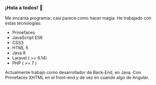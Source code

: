 ### ¡Hola a todos! 👋
Me encanta programar, casi parece como hacer magia.
He trabajado con estas tecnologías:
- Primefaces
- JavaScript ES6
- CSS3
- HTML 5
- Java 8
- Laravel ( >= 6.14)
- PHP ( >= 7 )

Actualmente trabajo como desarrollador de Back-End, en Java. Con Primefaces XHTML en el front-end y de vez en cuando algo de Angular.

<!--
**JuanRobles2164/JuanRobles2164** is a ✨ _special_ ✨ repository because its `README.md` (this file) appears on your GitHub profile.

Here are some ideas to get you started:

- 🔭 I’m currently working on ...
- 🌱 I’m currently learning ...
- 👯 I’m looking to collaborate on ...
- 🤔 I’m looking for help with ...
- 💬 Ask me about ...
- 📫 How to reach me: ...
- 😄 Pronouns: ...
- ⚡ Fun fact: ...
-->
